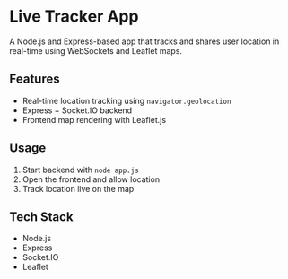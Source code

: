 # Live Tracker App

A Node.js and Express-based app that tracks and shares user location in real-time using WebSockets and Leaflet maps.

## Features

- Real-time location tracking using `navigator.geolocation`
- Express + Socket.IO backend
- Frontend map rendering with Leaflet.js

## Usage

1. Start backend with `node app.js`
2. Open the frontend and allow location
3. Track location live on the map

## Tech Stack

- Node.js
- Express
- Socket.IO
- Leaflet
